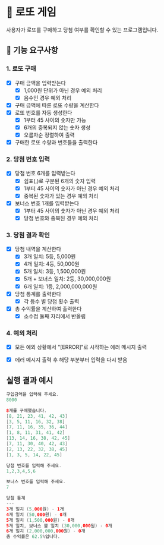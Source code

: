 # 🎱 로또 게임
사용자가 로또를 구매하고 당첨 여부를 확인할 수 있는 프로그램입니다.

## 🚀 기능 요구사항

### 1. 로또 구매
- [x] 구매 금액을 입력받는다
    - [x] 1,000원 단위가 아닌 경우 예외 처리
    - [x] 음수인 경우 예외 처리
- [x] 구매 금액에 따른 로또 수량을 계산한다
- [x] 로또 번호를 자동 생성한다
    - [x] 1부터 45 사이의 숫자만 가능
    - [x] 6개의 중복되지 않는 숫자 생성
    - [x] 오름차순 정렬하여 출력
- [x] 구매한 로또 수량과 번호들을 출력한다

### 2. 당첨 번호 입력
- [x] 당첨 번호 6개를 입력받는다
    - [x] 쉼표(,)로 구분된 6개의 숫자 입력
    - [x] 1부터 45 사이의 숫자가 아닌 경우 예외 처리
    - [x] 중복된 숫자가 있는 경우 예외 처리
- [x] 보너스 번호 1개를 입력받는다
    - [x] 1부터 45 사이의 숫자가 아닌 경우 예외 처리
    - [x] 당첨 번호와 중복된 경우 예외 처리

### 3. 당첨 결과 확인
- [x] 당첨 내역을 계산한다
    - [x] 3개 일치: 5등, 5,000원
    - [x] 4개 일치: 4등, 50,000원
    - [x] 5개 일치: 3등, 1,500,000원
    - [x] 5개 + 보너스 일치: 2등, 30,000,000원
    - [x] 6개 일치: 1등, 2,000,000,000원
- [x] 당첨 통계를 출력한다
    - [x] 각 등수 별 당첨 횟수 출력
- [x] 총 수익률을 계산하여 출력한다
    - [x] 소수점 둘째 자리에서 반올림

### 4. 예외 처리
- [x] 모든 예외 상황에서 "[ERROR]"로 시작하는 에러 메시지 출력
- [x] 에러 메시지 출력 후 해당 부분부터 입력을 다시 받음


## 실행 결과 예시

```java
구입금액을 입력해 주세요. 
8000

8개를 구매했습니다.
[8, 21, 23, 41, 42, 43]
[3, 5, 11, 16, 32, 38]
[7, 11, 16, 35, 36, 44]
[1, 8, 11, 31, 41, 42]
[13, 14, 16, 38, 42, 45]
[7, 11, 30, 40, 42, 43]
[2, 13, 22, 32, 38, 45]
[1, 3, 5, 14, 22, 45]

당첨 번호를 입력해 주세요.
1,2,3,4,5,6

보너스 번호를 입력해 주세요.
7

당첨 통계
---
3개 일치 (5,000원) - 1개 
4개 일치 (50,000원) - 0개 
5개 일치 (1,500,000원) - 0개 
5개 일치, 보너스 볼 일치 (30,000,000원) - 0개 
6개 일치 (2,000,000,000원) - 0개 
총 수익률은 62.5%입니다.
```